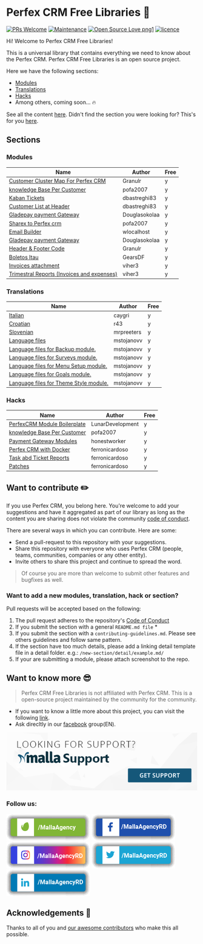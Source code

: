 # Perfex CRM Free Libraries :book:
[![PRs Welcome](https://img.shields.io/badge/PRs-welcome-brightgreen.svg?style=flat-square)](https://github.com/xamarinuniverse/XamarinUniversalLibrary/pull/new/master) [![Maintenance](https://img.shields.io/badge/Maintained%3F-yes-brightgreen.svg?style=flat-square)](https://github.com/xamarinuniverse/XamarinUniversalLibrary/graphs/commit-activity) [![Open Source Love png1](https://badges.frapsoft.com/os/v1/open-source.png?v=103)](#want-to-contribute-pencil2) [![licence](https://img.shields.io/badge/license-MIT-blue.svg?style=flat-square)](https://github.com/xamarinuniverse/XamarinUniversalLibrary/blob/master/.github/LICENSE.md)

Hi! Welcome to Perfex CRM Free Libraries!

This is a universal library that contains everything we need to know about the Perfex CRM. Perfex CRM Free Libraries is an open source project.

Here we have the following sections:

- [Modules](#modules)
- [Translations](#translations)
- [Hacks](#hacks)
- Among others, coming soon... :fire:

See all the content [here](src). Didn't find the section you were looking for? This's for you [here](#want-to-add-a-new-section-or-sub-section).

## Sections

### Modules

Name | Author | Free
---- | ------ | --------
[Customer Cluster Map For Perfex CRM](https://github.com/Granulr/perfex_customer_map_cluster) | Granulr | y
[knowledge Base Per Customer](https://xamarinhelp.com/xamarin-forms-architectural-guidance/) | pofa2007 | y
[Kaban Tickets](https://github.com/dbastreghi83/perfexcrm-kabantickets) | dbastreghi83 | y
[Customer List at Header](https://github.com/dbastreghi83/perfexcrm-customersatheader) | dbastreghi83 | y
[Gladepay payment Gateway](https://github.com/Douglasokolaa/gladepay-NGN-payment-gateway-perfex-crm) | Douglasokolaa | y
[Sharex to Perfex crm](https://github.com/pofa2007/sharex-to-perfexcrm) | pofa2007 | y
[Email Builder](https://github.com/wlocalhost/perfex-email-builder) | wlocalhost | y
[Gladepay payment Gateway](https://github.com/Douglasokolaa/gladepay-NGN-payment-gateway-perfex-crm) | Douglasokolaa | y
[Header & Footer Code](https://github.com/Granulr/perfex_headerfooter) | Granulr | y
[Boletos Itau](https://github.com/GearsDF/perfexcrm) | GearsDF | y
[Invoices attachment](https://github.com/viher3/invoicy-perfexcrm-module) | viher3 | y
[Trimestral Reports (Invoices and expenses)](https://github.com/viher3/trimestral-perfexcrm-module) | viher3 | y

### Translations

Name | Author | Free
---- | ------ | --------
[Italian](https://github.com/caygri/perfexcrm-italian-language) | caygri | y
[Croatian](https://github.com/r43/perfex-crm-croatian-translation) | r43 | y
[Slovenian](https://github.com/mrpreeters/perfexcrm-slovenian) | mrpreeters | y
[Language files](https://github.com/mstojanovv/PerfexCRM) | mstojanovv | y
[Language files for Backup module.](https://github.com/mstojanovv/PerfexCRM-backup) | mstojanovv | y
[Language files for Surveys module.](https://github.com/mstojanovv/PerfexCRM-surveys) | mstojanovv | y
[Language files for Menu Setup module.](https://github.com/mstojanovv/PerfexCRM-menu_setup) | mstojanovv | y
[Language files for Goals module.](https://github.com/mstojanovv/PerfexCRM-goals) | mstojanovv | y
[Language files for Theme Style module.](https://github.com/mstojanovv/PerfexCRM-theme_style) | mstojanovv | y

### Hacks

Name | Author | Free
---- | ------ | --------
[PerfexCRM Module Boilerplate](https://github.com/LunarDevelopment/PerfexCRM-Module-Boilerplate) | LunarDevelopment | y
[knowledge Base Per Customer](https://xamarinhelp.com/xamarin-forms-architectural-guidance/) | pofa2007 | y
[Payment Gateway Modules](https://github.com/honestworker/perfex_gateways) | honestworker | y
[Perfex CRM with Docker](https://github.com/ferronicardoso/perfexcrm-docker) | ferronicardoso | y
[Task abd Ticket Reports](https://github.com/codemagician45/perfexCRM_simple_modification-codeigniter) | ferronicardoso | y
[Patches](https://github.com/hellhond/perfexcrm) | ferronicardoso | y

## Want to contribute :pencil2:

If you use Perfex CRM, you belong here. You're welcome to add your suggestions and have it aggregated as part of our library as long as the content you are sharing does not violate the community [code of conduct](/.github/CODE_OF_CONDUCT.md).

There are several ways in which you can contribute. Here are some:

- Send a pull-request to this repository with your suggestions.
- Share this repository with everyone who uses Perfex CRM (people, teams, communities, companies or any other entity).
- Invite others to share this project and continue to spread the word.

>Of course you are more than welcome to submit other features and bugfixes as well.

### Want to add a new modules, translation, hack or section?

Pull requests will be accepted based on the following:

1. The pull request adheres to the repository's [Code of Conduct](/.github/CODE_OF_CONDUCT.md)
1. If you submit the section with a general `README.md file` \*
1. If you submit the section with a `contributing-guidelines.md`. Please see others guidelines and follow same pattern.
1. If the section have too much details, please add a linking detail template file in a detail folder. e.g.: `/new-section/detail/example.md/`
1. If your are submitting a module, please attach screenshot to the repo. 

## Want to know more :sunglasses:

> Perfex CRM Free Libraries is not affiliated with Perfex CRM. This is a open-source project maintained by the community for the community.

- If you want to know a little more about this project, you can visit the following [link](https://twitter.com/luismatosluna).
- Ask direcltly in our [facebook](https://www.facebook.com/groups/154979905023827/) group(EN).

<p>
    <a href="mailto:info@malla.agency" rel="nofollow"><img src="https://github.com/mallaagency/static-site/raw/main/support.png" alt="Malla Agency" /></a>
</p>

### Follow us:
<p>
    <a href="https://codecanyon.net/user/mallaagency/follow"><img src="https://github.com/mallaagency/static-site/raw/main/envato.png" alt="Stay In Contact with Perfex CRM" /></a>
    <a href="https://www.facebook.com/mallaagencyrd/" rel="nofollow"><img src="https://github.com/mallaagency/static-site/raw/main/facebook.png" alt="Stay In Contact with Perfex CRM" /></a>
    <a href="https://www.instagram.com/mallaagencyRD/" rel="nofollow"><img src="https://github.com/mallaagency/static-site/raw/main/instagram.png" alt="Stay In Contact with Perfex CRM" /></a> 
    <a href="https://twitter.com/mallaagencyrd" rel="nofollow"><img src="https://github.com/mallaagency/static-site/raw/main/twitter.png" alt="Stay In Contact with Perfex CRM" /></a>
    <a href="https://www.linkedin.com/company/mallaagencyrd" rel="nofollow"><img src="https://github.com/mallaagency/static-site/raw/main/linkedin.png" alt="Stay In Contact with Perfex CRM" /></a>
</p>

## Acknowledgements :muscle:

Thanks to all of you and [our awesome contributors](https://github.commallaagency/perfexcrm-free-modules/graphs/contributors) who make this all possible.
